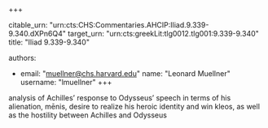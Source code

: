 +++


citable_urn: "urn:cts:CHS:Commentaries.AHCIP:Iliad.9.339-9.340.dXPn6Q4"
target_urn: "urn:cts:greekLit:tlg0012.tlg001:9.339-9.340"
title: "Iliad 9.339-9.340"

authors:
- email: "muellner@chs.harvard.edu"
  name: "Leonard Muellner"
  username: "lmuellner"
+++

<p>analysis of Achilles’ response to Odysseus’ speech in terms of his alienation, mēnis, desire to realize his heroic identity and win kleos, as well as the hostility between Achilles and Odysseus</p>